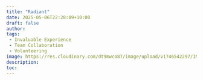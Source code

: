 ```yaml
---
title: "Radiant"
date: 2025-05-06T22:28:09+10:00
draft: false
author:
tags:
 - Invaluable Experience
 - Team Collaboration
 - Volunteering
image: https://res.cloudinary.com/dt9mwco87/image/upload/v1746542297/IMG_4973_d9yymx.jpg
description:
toc:
--- 
```


<!-- --- hugo theme archetype:
title: "Radiant"
date: 2025-05-06T22:28:09+10:00
draft: true
author:
tags:
image:
description:
toc:
--- -->
